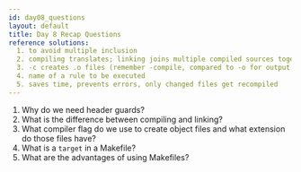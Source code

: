 ```yaml
---
id: day08_questions
layout: default
title: Day 8 Recap Questions
reference solutions:
  1. to avoid multiple inclusion
  2. compiling translates; linking joins multiple compiled sources together
  3. -c creates .o files (remember -compile, compared to -o for output to another file)
  4. name of a rule to be executed
  5. saves time, prevents errors, only changed files get recompiled
---
```


1.	Why do we need header guards?
2.	What is the difference between compiling and linking?
3.  What compiler flag do we use to create object files and what extension do those files have?
4.  What is a `target` in a Makefile?
5.	What are the advantages of using Makefiles?
